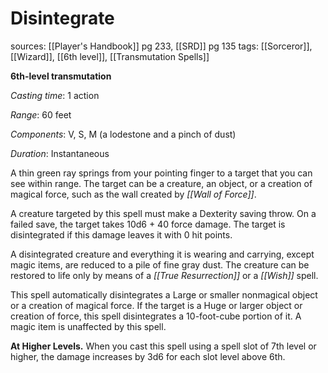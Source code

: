 # Disintegrate
sources: [[Player's Handbook]] pg 233, [[SRD]] pg 135
tags: [[Sorceror]], [[Wizard]], [[6th level]], [[Transmutation Spells]]

**6th-level transmutation**

*Casting time*: 1 action

*Range*: 60 feet

*Components*: V, S, M (a lodestone and a pinch of dust)

*Duration*: Instantaneous

A thin green ray springs from your pointing finger to a target that you can see within range. The target can be a creature, an object, or a creation of magical force, such as the wall created by *[[Wall of Force]]*.

A creature targeted by this spell must make a Dexterity saving throw. On a failed save, the target takes 10d6 + 40 force damage. The target is disintegrated if this damage leaves it with 0 hit points.

A disintegrated creature and everything it is wearing and carrying, except magic items, are reduced to a pile of fine gray dust. The creature can be restored to life only by means of a *[[True Resurrection]]* or a *[[Wish]]* spell.

This spell automatically disintegrates a Large or smaller nonmagical object or a creation of magical force. If the target is a Huge or larger object or creation of force, this spell disintegrates a 10-foot-cube portion of it. A magic item is unaffected by this spell.

**At Higher Levels.** When you cast this spell using a spell slot of 7th level or higher, the damage increases by 3d6 for each slot level above 6th.
